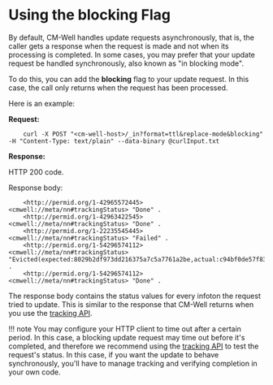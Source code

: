 # Using the blocking Flag

By default, CM-Well handles update requests asynchronously, that is, the caller gets a response when the request is made and not when its processing is completed. In some cases, you may prefer that your update request be handled synchronously, also known as "in blocking mode". 

To do this, you can add the **blocking** flag to your update request. In this case, the call only returns when the request has been processed.

Here is an example:

**Request:**

```
    curl -X POST "<cm-well-host>/_in?format=ttl&replace-mode&blocking" -H "Content-Type: text/plain" --data-binary @curlInput.txt
```

**Response:**

HTTP 200 code.

Response body:

```
    <http://permid.org/1-42965572445> <cmwell://meta/nn#trackingStatus> "Done" .
    <http://permid.org/1-42963422545> <cmwell://meta/nn#trackingStatus> "Done" .
    <http://permid.org/1-22235545445> <cmwell://meta/nn#trackingStatus> "Failed" .
    <http://permid.org/1-54296574112> <cmwell://meta/nn#trackingStatus> "Evicted(expected:8029b2df973dd216375a7c5a7761a2be,actual:c94bf0de57f83874a6bb5983bdef4b8d)" .
    <http://permid.org/1-54296574112> <cmwell://meta/nn#trackingStatus> "Done" .
```

The response body contains the status values for every infoton the request tried to update.
This is similar to the response that CM-Well returns when you use the [tracking API](../Update/API.Update.TrackUpdates.md). 

!!! note
	You may configure your HTTP client to time out after a certain period.
	In this case, a blocking update request may time out before it's completed, and therefore we recommend using the [tracking API](../Update/API.Update.TrackUpdates.md) to test the request's status. In this case, if you want the update to behave synchronously, you'll have to manage tracking and verifying completion in your own code.


